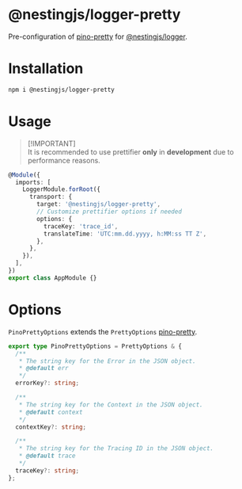 # @nestingjs/logger-pretty

Pre-configuration of [pino-pretty](https://github.com/pinojs/pino-pretty#handling-non-serializable-options) for [@nestingjs/logger](https://github.com/notmedia/nestingjs/tree/master/packages/logger).

# Installation

```bash
npm i @nestingjs/logger-pretty
```

# Usage

> [!IMPORTANT]\
> It is recommended to use prettifier **only** in **development** due to performance reasons.

```ts
@Module({
  imports: [
    LoggerModule.forRoot({
      transport: {
        target: '@nestingjs/logger-pretty',
        // Customize prettifier options if needed
        options: {
          traceKey: 'trace_id',
          translateTime: 'UTC:mm.dd.yyyy, h:MM:ss TT Z',
        },
      },
    }),
  ],
})
export class AppModule {}
```

# Options

`PinoPrettyOptions` extends the `PrettyOptions` [pino-pretty](https://github.com/pinojs/pino-pretty#handling-non-serializable-options).

```ts
export type PinoPrettyOptions = PrettyOptions & {
  /**
   * The string key for the Error in the JSON object.
   * @default err
   */
  errorKey?: string;

  /**
   * The string key for the Context in the JSON object.
   * @default context
   */
  contextKey?: string;

  /**
   * The string key for the Tracing ID in the JSON object.
   * @default trace
   */
  traceKey?: string;
};
```
